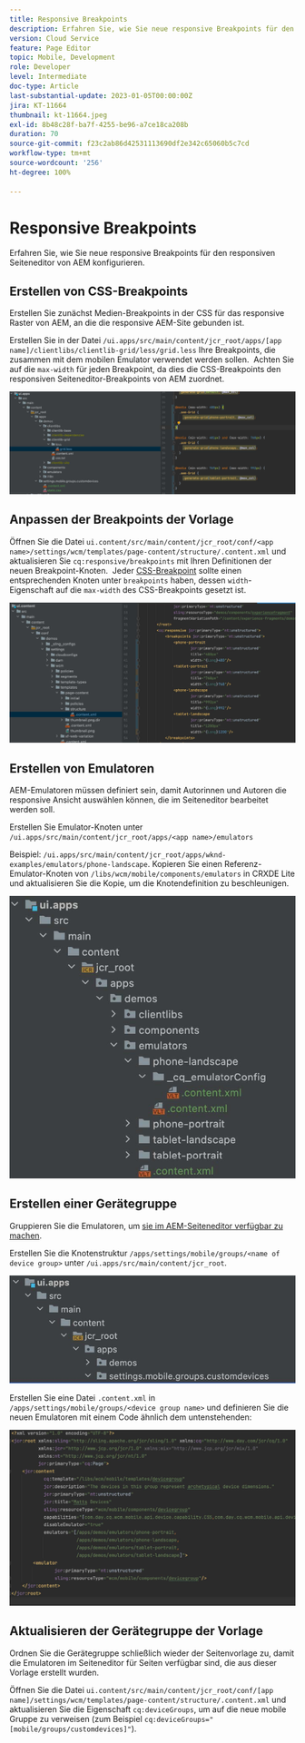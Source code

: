```yaml
---
title: Responsive Breakpoints
description: Erfahren Sie, wie Sie neue responsive Breakpoints für den responsiven Seiteneditor von AEM konfigurieren.
version: Cloud Service
feature: Page Editor
topic: Mobile, Development
role: Developer
level: Intermediate
doc-type: Article
last-substantial-update: 2023-01-05T00:00:00Z
jira: KT-11664
thumbnail: kt-11664.jpeg
exl-id: 8b48c28f-ba7f-4255-be96-a7ce18ca208b
duration: 70
source-git-commit: f23c2ab86d42531113690df2e342c65060b5c7cd
workflow-type: tm+mt
source-wordcount: '256'
ht-degree: 100%

---
```


# Responsive Breakpoints

Erfahren Sie, wie Sie neue responsive Breakpoints für den responsiven Seiteneditor von AEM konfigurieren.

## Erstellen von CSS-Breakpoints

Erstellen Sie zunächst Medien-Breakpoints in der CSS für das responsive Raster von AEM, an die die responsive AEM-Site gebunden ist.

Erstellen Sie in der Datei `/ui.apps/src/main/content/jcr_root/apps/[app name]/clientlibs/clientlib-grid/less/grid.less` Ihre Breakpoints, die zusammen mit dem mobilen Emulator verwendet werden sollen.  Achten Sie auf die `max-width` für jeden Breakpoint, da dies die CSS-Breakpoints den responsiven Seiteneditor-Breakpoints von AEM zuordnet.

![Erstellen neuer responsiver Breakpoints](./assets/responsive-breakpoints/create-new-breakpoints.jpg)

## Anpassen der Breakpoints der Vorlage

Öffnen Sie die Datei `ui.content/src/main/content/jcr_root/conf/<app name>/settings/wcm/templates/page-content/structure/.content.xml` und aktualisieren Sie `cq:responsive/breakpoints` mit Ihren Definitionen der neuen Breakpoint-Knoten.  Jeder [CSS-Breakpoint](#create-new-css-breakpoints) sollte einen entsprechenden Knoten unter `breakpoints` haben, dessen `width`-Eigenschaft auf die `max-width` des CSS-Breakpoints gesetzt ist.

![Anpassen der responsiven Breakpoints der Vorlage](./assets/responsive-breakpoints/customize-template-breakpoints.jpg)

## Erstellen von Emulatoren

AEM-Emulatoren müssen definiert sein, damit Autorinnen und Autoren die responsive Ansicht auswählen können, die im Seiteneditor bearbeitet werden soll.

Erstellen Sie Emulator-Knoten unter `/ui.apps/src/main/content/jcr_root/apps/<app name>/emulators`

Beispiel: `/ui.apps/src/main/content/jcr_root/apps/wknd-examples/emulators/phone-landscape`. Kopieren Sie einen Referenz-Emulator-Knoten von `/libs/wcm/mobile/components/emulators` in CRXDE Lite und aktualisieren Sie die Kopie, um die Knotendefinition zu beschleunigen.

![Erstellen neuer Emulatoren](./assets/responsive-breakpoints/create-new-emulators.jpg)

## Erstellen einer Gerätegruppe

Gruppieren Sie die Emulatoren, um [sie im AEM-Seiteneditor verfügbar zu machen](#update-the-templates-device-group).

Erstellen Sie die Knotenstruktur `/apps/settings/mobile/groups/<name of device group>` unter `/ui.apps/src/main/content/jcr_root`.

![Erstellen einer neuen Gerätegruppe](./assets/responsive-breakpoints/create-new-device-group.jpg)

Erstellen Sie eine Datei `.content.xml` in `/apps/settings/mobile/groups/<device group name>` und definieren Sie 
die neuen Emulatoren mit einem Code ähnlich dem untenstehenden:

![Erstellen eines neuen Geräts](./assets/responsive-breakpoints/create-new-device.jpg)

## Aktualisieren der Gerätegruppe der Vorlage

Ordnen Sie die Gerätegruppe schließlich wieder der Seitenvorlage zu, damit die Emulatoren im Seiteneditor für Seiten verfügbar sind, die aus dieser Vorlage erstellt wurden.

Öffnen Sie die Datei `ui.content/src/main/content/jcr_root/conf/[app name]/settings/wcm/templates/page-content/structure/.content.xml` und aktualisieren Sie die Eigenschaft `cq:deviceGroups`, um auf die neue mobile Gruppe zu verweisen (zum Beispiel `cq:deviceGroups="[mobile/groups/customdevices]"`).

